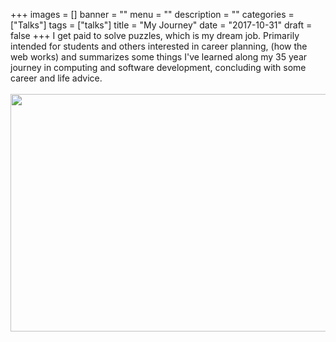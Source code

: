 +++
images = []
banner = ""
menu = ""
description = ""
categories = ["Talks"]
tags = ["talks"]
title = "My Journey"
date = "2017-10-31"
draft = false
+++
I get paid to solve puzzles, which is my dream job.
Primarily intended for students and others interested in career planning,
(how the web works) and summarizes some things I've learned along my 35 year journey
in computing and software development, concluding with some career and life advice.
<br><br>
<a href="https://bit.ly/mco-journey"><img loading="lazy" src="/img/mco-journey.png" width="640" height="380"></img></a>
